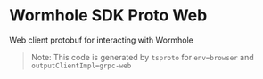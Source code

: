 # Wormhole SDK Proto Web

Web client protobuf for interacting with Wormhole

> Note: This code is generated by `tsproto` for `env=browser` and `outputClientImpl=grpc-web`

